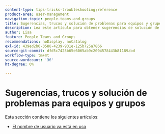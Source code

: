 ```yaml
---
content-type: tips-tricks-troubleshooting;reference
product-area: user-management
navigation-topic: people-teams-and-groups
title: Sugerencias, trucos y solución de problemas para equipos y grupos
description: Lea este artículo para obtener sugerencias de solución de problemas en equipos y grupos.
author: Lisa
feature: People Teams and Groups
recommendations: noDisplay, noCatalog
exl-id: 439ed2b6-3580-4239-931e-125b725a7866
source-git-commit: dfd5c7423b65e6065ab9c2094578443b81189abd
workflow-type: tm+mt
source-wordcount: '36'
ht-degree: 0%

---
```


# Sugerencias, trucos y solución de problemas para equipos y grupos

Esta sección contiene los siguientes artículos:

* [El nombre de usuario ya está en uso](../../people-teams-and-groups/tips-tricks-and-troubleshooting/username-already-in-use.md)
